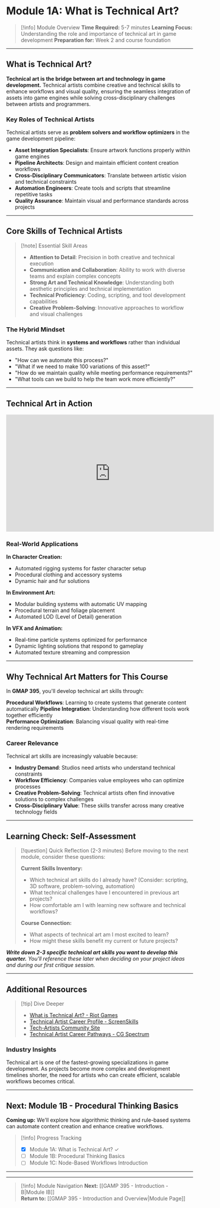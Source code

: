# Module 1A: What is Technical Art?

> [!info] Module Overview 
> **Time Required:** 5-7 minutes 
> **Learning Focus:** Understanding the role and importance of technical art in game development 
> **Preparation for:** Week 2 and course foundation

---

## What is Technical Art?

**Technical art is the bridge between art and technology in game development.** Technical artists combine creative and technical skills to enhance workflows and visual quality, ensuring the seamless integration of assets into game engines while solving cross-disciplinary challenges between artists and programmers.

### Key Roles of Technical Artists

Technical artists serve as **problem solvers and workflow optimizers** in the game development pipeline:

- **Asset Integration Specialists**: Ensure artwork functions properly within game engines
- **Pipeline Architects**: Design and maintain efficient content creation workflows
- **Cross-Disciplinary Communicators**: Translate between artistic vision and technical constraints
- **Automation Engineers**: Create tools and scripts that streamline repetitive tasks
- **Quality Assurance**: Maintain visual and performance standards across projects

---

## Core Skills of Technical Artists

> [!note] Essential Skill Areas
> 
> - **Attention to Detail**: Precision in both creative and technical execution
> - **Communication and Collaboration**: Ability to work with diverse teams and explain complex concepts
> - **Strong Art and Technical Knowledge**: Understanding both aesthetic principles and technical implementation
> - **Technical Proficiency**: Coding, scripting, and tool development capabilities
> - **Creative Problem-Solving**: Innovative approaches to workflow and visual challenges

### The Hybrid Mindset

Technical artists think in **systems and workflows** rather than individual assets. They ask questions like:
- "How can we automate this process?"
- "What if we need to make 100 variations of this asset?"
- "How do we maintain quality while meeting performance requirements?"
- "What tools can we build to help the team work more efficiently?"

---

## Technical Art in Action

<iframe width="560" height="315" src="https://www.youtube.com/embed/kr7XYXMM7-U?si=y2FqU-yUM6qploKQ" title="YouTube video player" frameborder="0" allow="accelerometer; autoplay; clipboard-write; encrypted-media; gyroscope; picture-in-picture; web-share" referrerpolicy="strict-origin-when-cross-origin" allowfullscreen></iframe>

### Real-World Applications

**In Character Creation:**
- Automated rigging systems for faster character setup
- Procedural clothing and accessory systems
- Dynamic hair and fur solutions

**In Environment Art:**
- Modular building systems with automatic UV mapping
- Procedural terrain and foliage placement
- Automated LOD (Level of Detail) generation

**In VFX and Animation:**
- Real-time particle systems optimized for performance
- Dynamic lighting solutions that respond to gameplay
- Automated texture streaming and compression

---

## Why Technical Art Matters for This Course

In **GMAP 395**, you'll develop technical art skills through:

**Procedural Workflows**: Learning to create systems that generate content automatically 
**Pipeline Integration**: Understanding how different tools work together efficiently  
**Performance Optimization**: Balancing visual quality with real-time rendering requirements 

### Career Relevance
Technical art skills are increasingly valuable because:
- **Industry Demand**: Studios need artists who understand technical constraints
- **Workflow Efficiency**: Companies value employees who can optimize processes
- **Creative Problem-Solving**: Technical artists often find innovative solutions to complex challenges
- **Cross-Disciplinary Value**: These skills transfer across many creative technology fields

---

## Learning Check: Self-Assessment

> [!question] Quick Reflection (2-3 minutes) Before moving to the next module, consider these questions:
> 
> **Current Skills Inventory:**
> - Which technical art skills do I already have? (Consider: scripting, 3D software, problem-solving, automation)
> - What technical challenges have I encountered in previous art projects?
> - How comfortable am I with learning new software and technical workflows?
> 
> **Course Connection:**
> - What aspects of technical art am I most excited to learn?
> - How might these skills benefit my current or future projects?

***Write down 2-3 specific technical art skills you want to develop this quarter.*** *You'll reference these later when deciding on your project ideas and during our first critique session.*

---

## Additional Resources

> [!tip] Dive Deeper
> 
> - [What is Technical Art? - Riot Games](https://www.riotgames.com/en/artedu/technical-art)
> - [Technical Artist Career Profile - ScreenSkills](https://www.screenskills.com/job-profiles/browse/games/technical-art/technical-artist/)
> - [Tech-Artists Community Site](https://www.tech-artists.org/t/about-the-professional-category/9845)
> - [Technical Artist Career Pathways - CG Spectrum](https://www.cgspectrum.com/career-pathways/technical-artist)

### Industry Insights
Technical art is one of the fastest-growing specializations in game development. As projects become more complex and development timelines shorter, the need for artists who can create efficient, scalable workflows becomes critical.

---

## Next: Module 1B - Procedural Thinking Basics

**Coming up:** We'll explore how algorithmic thinking and rule-based systems can automate content creation and enhance creative workflows.

> [!info] Progress Tracking
> 
> - [x] Module 1A: What is Technical Art? ✓
> - [ ] Module 1B: Procedural Thinking Basics
> - [ ] Module 1C: Node-Based Workflows Introduction

---
---

>[!info] Module Navigation 
>**Next:** [[GAMP 395 - Introduction - B|Module IB]]  
>**Return to:** [[GMAP 395 - Introduction and Overview|Module Page]]